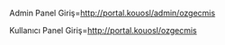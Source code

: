 Admin Panel Giriş=http://portal.kouosl/admin/ozgecmis

Kullanıcı Panel Giriş=http://portal.kouosl/ozgecmis


